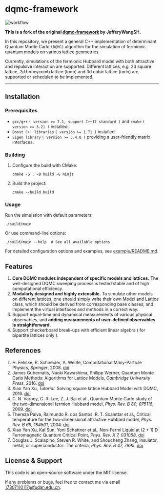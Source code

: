 # dqmc-framework
![workflow](https://github.com/dqmc-org/dqmc/actions/workflows/ci.yml/badge.svg?branch=master)

**This is a fork of the original [dqmc-framework](https://github.com/JefferyWangSH/dqmc-framework) by JefferyWangSH.**

In this repository, we present a general C++ implementation of determinant Quantum Monte Carlo `(DQMC)` algorithm for the simulation of fermionic quantum models on various lattice geometries.

Currently, simulations of the fermionic Hubbard model with both attractive and repulsive interaction are supported. Different lattices, e.g. 2d square lattice, 2d honeycomb lattice (todo) and 3d cubic lattice (todo) are supported or scheduled to be implemented.

---

## Installation ##

### Prerequisites ###

* `gcc/g++` `( version >= 7.1, support C++17 standard )` and `cmake` `( version >= 3.21 )` installed.
* `Boost C++ libraries` `( version >= 1.71 )` installed.
* `Eigen library` `( version >= 3.4.0 )` providing a user-friendly matrix interfaces.

### Building ###

1. Configure the build with CMake:
   ```shell
   cmake -S . -B build -G Ninja
   ```

2. Build the project:
   ```shell
   cmake --build build
   ```

### Usage ###

Run the simulation with default parameters:
```shell
./build/main
```

Or use command-line options:
```shell
./build/main --help  # See all available options
```

For detailed configuration options and examples, see [example/README.md](example/README.md).

<!-- 1. Download the source code from github.
    ``` shell
    $ # download the source code
    $ git clone https://github.com/JefferyWangSH/general-dqmc.git {PROGRAM_ROOT}
    ```
2. Enter the [`build/`](build/) directory and run [`runcmake.sh`](build/runcmake.sh) which will analyse the program using cmake.
    ``` shell
    $ # initialize cmake
    $ cd {PROGRAM_ROOT}/build && ./runcmake.sh
    ```
3. Enter the [`run/`](run/) directory and compile the codes. 
    ``` shell
    $ # build the program
    $ cd {PROGRAM_ROOT}/run && ./make.sh
    ```
4. Run the script [`run/batch.sh`](run/batch.sh) to start the simulation if the program is successfully build. ( We use `Slurm` for managements of program tasks, hence the simulation parameters should be edited in the script [`run/batch.sh`](run/batch.sh) in advance. )
    ```shell
    $ # edit the simulation params
    $ vim batch.sh

    $ # start simulation using Slurm
    $ ./batch.sh
    ```
5. Running the program directly with command `mpirun` also works, and one can always use option `--help` to see helping messages:
    ``` shell
    $ # start simulation
    $ mpirun -np 4 --oversubscribe {PROGRAM_ROOT}/build/dqmc
    $
    $ # show helping messages
    $ mpirun {PROGRAM_ROOT}/build/dqmc --help
    ``` -->


## Features ##

1. **Core DQMC modules independent of specific models and lattices.** The well-designed DQMC sweeping process is tested stable and of high computational efficiency.
2. **Modularly designed and highly extensible.** To simulate other models on different lattices, one should simply write their own Model and Lattice class, which should be derived from corresponding base classes, and implement the virtual interfaces and methods in a correct way. 
3. Support equal-time and dynamical measurements of various physical observables, and **adding measurements of user-defined observables is straightforward.**
4. Support checkerboard break-ups with efficient linear algebra ( for bipartite lattices only ).


## References ##

1. H. Fehske, R. Schneider, A. Weiße, Computational Many-Particle Physics, *Springer*, 2008. [doi](https://doi.org/10.1007/978-3-540-74686-7)
2. James Gubernatis, Naoki Kawashima, Philipp Werner, Quantum Monte Carlo Methods: Algorithms for Lattice Models, *Cambridge University Press*, 2016. [doi](https://doi.org/10.1017/CBO9780511902581)
3. Xiao Yan Xu, *Tutorial*: Solving square lattice Hubbard Model with DQMC, 2016. [doi](http://ziyangmeng.iphy.ac.cn/files/teaching/SummerSchoolSimpleDQMCnoteXYX201608.pdf)
4. C. N. Varney, C. R. Lee, Z. J. Bai et al., Quantum Monte Carlo study of the two-dimensional fermion Hubbard model, *Phys. Rev. B 80, 075116*, 2009. [doi](https://doi.org/10.1103/PhysRevB.80.075116)
5. Thereza Paiva, Raimundo R. dos Santos, R. T. Scalettar et al., Critical temperature for the two-dimensional attractive Hubbard model, *Phys. Rev. B 69, 184501*, 2004. [doi](https://doi.org/10.1103/PhysRevB.69.184501)
6. Xiao Yan Xu, Kai Sun, Yoni Schattner et al., Non-Fermi Liquid at (2 + 1) D Ferromagnetic Quantum Critical Point, *Phys. Rev. X 7, 031058*. [doi](https://doi.org/10.1103/PhysRevX.7.031058)
7. Douglas J. Scalapino, Steven R. White, and Shoucheng Zhang, Insulator, metal, or superconductor: The criteria, *Phys. Rev. B 47, 7995.* [doi](https://doi.org/10.1103/PhysRevB.47.7995)


## License & Support ##

This code is an open-source software under the MIT license.

If any problems or bugs, feel free to contact me via email 17307110117@fudan.edu.cn.